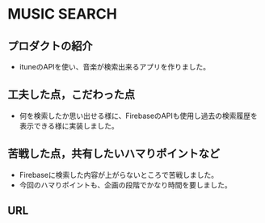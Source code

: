 # MUSIC SEARCH

## プロダクトの紹介

- ituneのAPIを使い、音楽が検索出来るアプリを作りました。

## 工夫した点，こだわった点

- 何を検索したか思い出せる様に、FirebaseのAPIも使用し過去の検索履歴を表示できる様に実装しました。

## 苦戦した点，共有したいハマりポイントなど

- Firebaseに検索した内容が上がらないところで苦戦しました。
- 今回のハマりポイントも、企画の段階でかなり時間を要しました。

## URL